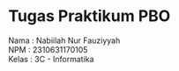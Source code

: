 # Tugas Praktikum PBO

Nama    : Nabiilah Nur Fauziyyah  
NPM     : 2310631170105  
Kelas   : 3C - Informatika  


